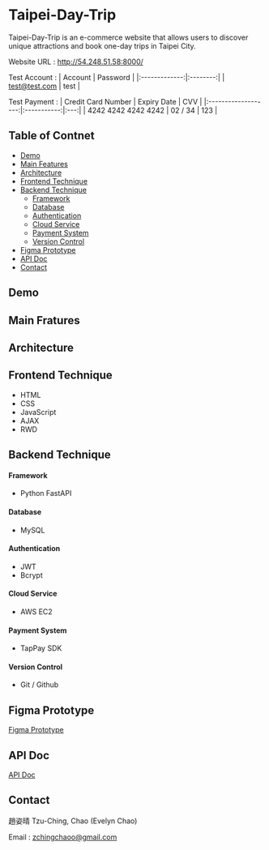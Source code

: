 # Taipei-Day-Trip

Taipei-Day-Trip is an e-commerce website that allows users to discover unique attractions and book one-day trips in Taipei City.

Website URL : http://54.248.51.58:8000/

Test Account :
| Account | Password |
|:-------------:|:--------:|
| test@test.com | test |

Test Payment :
| Credit Card Number | Expiry Date | CVV |
|:-------------------:|:-----------:|:---:|
| 4242 4242 4242 4242 | 02 / 34 | 123 |

## Table of Contnet

- [Demo](#demo)
- [Main Features](#main-features)
- [Architecture](#architecture)
- [Frontend Technique](#frontend-technique)
- [Backend Technique](#backend-technique)
  - [Framework](#framework)
  - [Database](#database)
  - [Authentication](#authentication)
  - [Cloud Service](#cloud-service)
  - [Payment System](#payment-system)
  - [Version Control](#version-control)
- [Figma Prototype](#figma-prototype)
- [API Doc](#api-doc)
- [Contact](#contact)

## Demo

## Main Fratures

## Architecture

## Frontend Technique

- HTML
- CSS
- JavaScript
- AJAX
- RWD

## Backend Technique

#### Framework

- Python FastAPI

#### Database

- MySQL

#### Authentication

- JWT
- Bcrypt

#### Cloud Service

- AWS EC2

#### Payment System

- TapPay SDK

#### Version Control

- Git / Github

## Figma Prototype

[Figma Prototype](https://www.figma.com/design/7R1pj3NopVOMvGCqBoUkBe/Taipei-Day-Trip-%E5%8F%B0%E5%8C%97%E4%B8%80%E6%97%A5%E9%81%8A-for-WeHelp-%235?node-id=2-139&t=u41ywMylAmqogA8o-1)

## API Doc

[API Doc](https://app.swaggerhub.com/apis-docs/padax/taipei-a-day/1.1.0)

## Contact

趙姿晴 Tzu-Ching, Chao (Evelyn Chao)

Email : zchingchaoo@gmail.com

